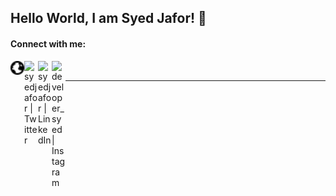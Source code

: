 ## Hello World, I am Syed Jafor! 👋


#### Connect with me:

[<img align="left" alt="sjhnadeem.github.io" width="22px" src="https://raw.githubusercontent.com/iconic/open-iconic/master/svg/globe.svg" />][website]
[<img align="left" alt="syedjafor | Twitter" width="22px" src="https://cdn.jsdelivr.net/npm/simple-icons@v3/icons/twitter.svg" />][twitter]
[<img align="left" alt="syedjafor | LinkedIn" width="22px" src="https://cdn.jsdelivr.net/npm/simple-icons@v3/icons/linkedin.svg" />][linkedin]
[<img align="left" alt="developer_syed | Instagram" width="22px" src="https://cdn.jsdelivr.net/npm/simple-icons@v3/icons/instagram.svg" />][instagram]

<br />



---

[website]: https://sjhnadeem.github.io/
[twitter]: https://twitter.com/syedjafor
[youtube]: https://www.linkedin.com/in/syedjafor/
[instagram]: https://www.instagram.com/developer_syed/
[linkedin]: https://www.linkedin.com/in/syedjafor/
